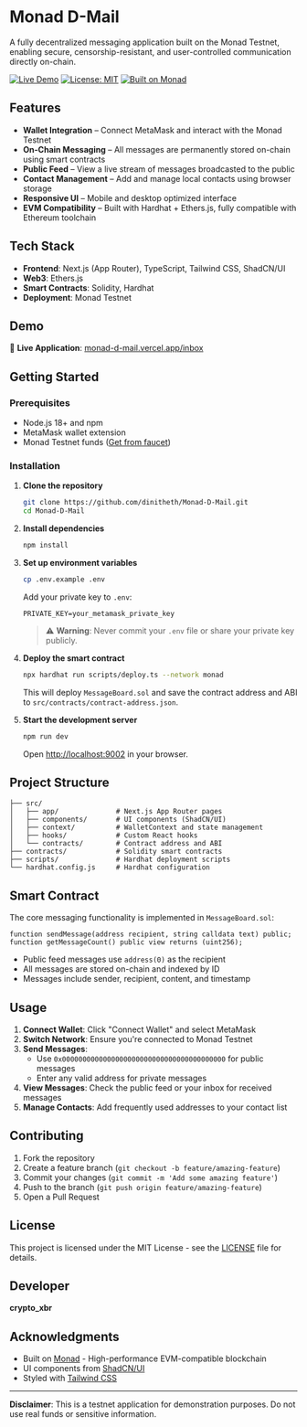 # Monad D-Mail

A fully decentralized messaging application built on the Monad Testnet, enabling secure, censorship-resistant, and user-controlled communication directly on-chain.

[![Live Demo](https://img.shields.io/badge/Live%20Demo-Available-brightgreen)](https://monad-d-mail.vercel.app/inbox)
[![License: MIT](https://img.shields.io/badge/License-MIT-yellow.svg)](https://opensource.org/licenses/MIT)
[![Built on Monad](https://img.shields.io/badge/Built%20on-Monad-blue)](https://monad.xyz)

## Features

- **Wallet Integration** – Connect MetaMask and interact with the Monad Testnet
- **On-Chain Messaging** – All messages are permanently stored on-chain using smart contracts
- **Public Feed** – View a live stream of messages broadcasted to the public
- **Contact Management** – Add and manage local contacts using browser storage
- **Responsive UI** – Mobile and desktop optimized interface
- **EVM Compatibility** – Built with Hardhat + Ethers.js, fully compatible with Ethereum toolchain

## Tech Stack

- **Frontend**: Next.js (App Router), TypeScript, Tailwind CSS, ShadCN/UI
- **Web3**: Ethers.js
- **Smart Contracts**: Solidity, Hardhat
- **Deployment**: Monad Testnet

## Demo

🔗 **Live Application**: [monad-d-mail.vercel.app/inbox](https://monad-d-mail.vercel.app/inbox)

## Getting Started

### Prerequisites

- Node.js 18+ and npm
- MetaMask wallet extension
- Monad Testnet funds ([Get from faucet](https://faucet.monad.xyz/))

### Installation

1. **Clone the repository**
   ```bash
   git clone https://github.com/dinitheth/Monad-D-Mail.git
   cd Monad-D-Mail
   ```

2. **Install dependencies**
   ```bash
   npm install
   ```

3. **Set up environment variables**
   ```bash
   cp .env.example .env
   ```
   Add your private key to `.env`:
   ```env
   PRIVATE_KEY=your_metamask_private_key
   ```
   > ⚠️ **Warning**: Never commit your `.env` file or share your private key publicly.

4. **Deploy the smart contract**
   ```bash
   npx hardhat run scripts/deploy.ts --network monad
   ```
   This will deploy `MessageBoard.sol` and save the contract address and ABI to `src/contracts/contract-address.json`.

5. **Start the development server**
   ```bash
   npm run dev
   ```
   Open [http://localhost:9002](http://localhost:9002) in your browser.

## Project Structure

```
├── src/
│   ├── app/              # Next.js App Router pages
│   ├── components/       # UI components (ShadCN/UI)
│   ├── context/          # WalletContext and state management
│   ├── hooks/            # Custom React hooks
│   └── contracts/        # Contract address and ABI
├── contracts/            # Solidity smart contracts
├── scripts/              # Hardhat deployment scripts
└── hardhat.config.js     # Hardhat configuration
```

## Smart Contract

The core messaging functionality is implemented in `MessageBoard.sol`:

```solidity
function sendMessage(address recipient, string calldata text) public;
function getMessageCount() public view returns (uint256);
```

- Public feed messages use `address(0)` as the recipient
- All messages are stored on-chain and indexed by ID
- Messages include sender, recipient, content, and timestamp

## Usage

1. **Connect Wallet**: Click "Connect Wallet" and select MetaMask
2. **Switch Network**: Ensure you're connected to Monad Testnet
3. **Send Messages**: 
   - Use `0x0000000000000000000000000000000000000000` for public messages
   - Enter any valid address for private messages
4. **View Messages**: Check the public feed or your inbox for received messages
5. **Manage Contacts**: Add frequently used addresses to your contact list

## Contributing

1. Fork the repository
2. Create a feature branch (`git checkout -b feature/amazing-feature`)
3. Commit your changes (`git commit -m 'Add some amazing feature'`)
4. Push to the branch (`git push origin feature/amazing-feature`)
5. Open a Pull Request

## License

This project is licensed under the MIT License - see the [LICENSE](LICENSE) file for details.

## Developer

**crypto_xbr**

## Acknowledgments

- Built on [Monad](https://monad.xyz) - High-performance EVM-compatible blockchain
- UI components from [ShadCN/UI](https://ui.shadcn.com)
- Styled with [Tailwind CSS](https://tailwindcss.com)

---

**Disclaimer**: This is a testnet application for demonstration purposes. Do not use real funds or sensitive information.
